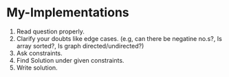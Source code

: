 # My-Implementations

1. Read question properly.
2. Clarify your doubts like edge cases. (e.g, can there be negatine no.s?, Is array sorted?, Is graph directed/undirected?)
3. Ask constraints.
4. Find Solution under given constraints.
5. Write solution.
